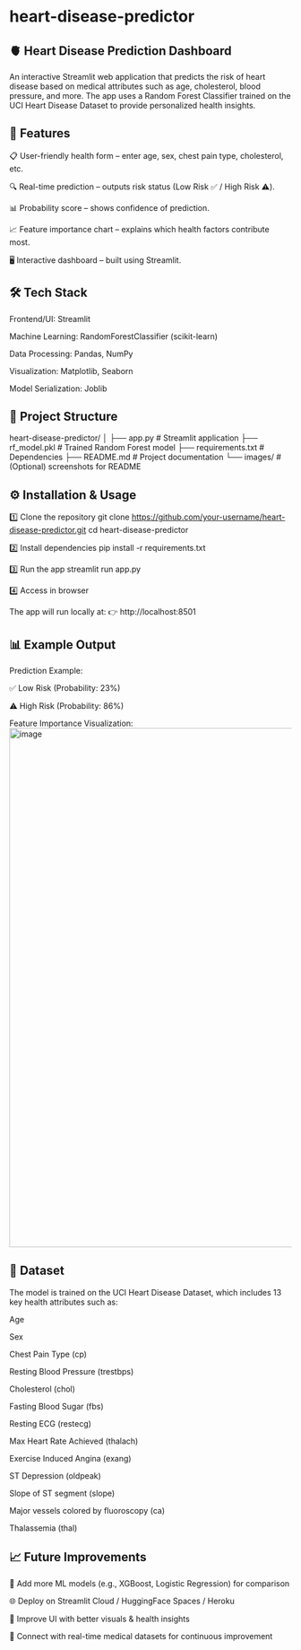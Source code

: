 # heart-disease-predictor

## 🫀 Heart Disease Prediction Dashboard

An interactive Streamlit web application that predicts the risk of heart disease based on medical attributes such as age, cholesterol, blood pressure, and more.
The app uses a Random Forest Classifier trained on the UCI Heart Disease Dataset
 to provide personalized health insights.

## 🚀 Features

📋 User-friendly health form – enter age, sex, chest pain type, cholesterol, etc.

🔍 Real-time prediction – outputs risk status (Low Risk ✅ / High Risk ⚠️).

📊 Probability score – shows confidence of prediction.

📈 Feature importance chart – explains which health factors contribute most.

🖥️ Interactive dashboard – built using Streamlit.

## 🛠️ Tech Stack

Frontend/UI: Streamlit

Machine Learning: RandomForestClassifier (scikit-learn)

Data Processing: Pandas, NumPy

Visualization: Matplotlib, Seaborn

Model Serialization: Joblib

## 📂 Project Structure
heart-disease-predictor/
│
├── app.py                 # Streamlit application
├── rf_model.pkl           # Trained Random Forest model
├── requirements.txt       # Dependencies
├── README.md              # Project documentation
└── images/                # (Optional) screenshots for README

## ⚙️ Installation & Usage
1️⃣ Clone the repository
git clone https://github.com/your-username/heart-disease-predictor.git
cd heart-disease-predictor

2️⃣ Install dependencies
pip install -r requirements.txt

3️⃣ Run the app
streamlit run app.py

4️⃣ Access in browser

The app will run locally at:
👉 http://localhost:8501

## 📊 Example Output

Prediction Example:

✅ Low Risk (Probability: 23%)

⚠️ High Risk (Probability: 86%)

Feature Importance Visualization:
<img width="1710" height="926" alt="image" src="https://github.com/user-attachments/assets/b2c3a2ae-32ea-4929-88a3-d1488b8c04d5" />


## 📘 Dataset

The model is trained on the UCI Heart Disease Dataset, which includes 13 key health attributes such as:

Age

Sex

Chest Pain Type (cp)

Resting Blood Pressure (trestbps)

Cholesterol (chol)

Fasting Blood Sugar (fbs)

Resting ECG (restecg)

Max Heart Rate Achieved (thalach)

Exercise Induced Angina (exang)

ST Depression (oldpeak)

Slope of ST segment (slope)

Major vessels colored by fluoroscopy (ca)

Thalassemia (thal)

## 📈 Future Improvements

🔮 Add more ML models (e.g., XGBoost, Logistic Regression) for comparison

🌐 Deploy on Streamlit Cloud / HuggingFace Spaces / Heroku

📱 Improve UI with better visuals & health insights

🏥 Connect with real-time medical datasets for continuous improvement
